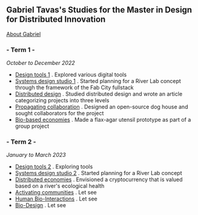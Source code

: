 Gabriel Tavas's Studies for the Master in Design for Distributed Innovation[]()
---------------------------------------------

[About Gabriel](https://gabetavas.com)

### - Term 1 -[]()

*October to December 2022*

-   [Design tools 1]() . Explored various digital tools
-   [Systems design studio 1]() . Started planning for a River Lab concept through the framework of the Fab City fullstack
-   [Distributed design]() . Studied distributed design and wrote an article categorizing projects into three levels
-   [Propagating collaboration]() . Designed an open-source dog house and sought collaborators for the project
-   [Bio-based economies]() . Made a flax-agar utensil prototype as part of a group project

### - Term 2 -[]()

*January to March 2023*

-   [Design tools 2]() . Exploring tools
-   [Systems design studio 2]() . Started planning for a River Lab concept
-   [Distributed economies]() . Envisioned a cryptocurrency that is valued based on a river's ecological health
-   [Activating communities]() . Let see
-   [Human Bio-Interactions]() . Let see
-   [Bio-Design]() . Let see
